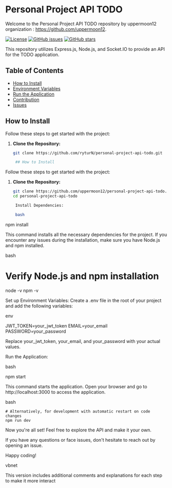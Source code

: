 # Personal Project API TODO

Welcome to the Personal Project API TODO repository by uppermoon12 organization : https://github.com/uppermoon12.

[![License](https://img.shields.io/badge/license-MIT-blue.svg)](LICENSE)
[![GitHub issues](https://img.shields.io/github/issues/ryturN/personal-project-api-todo)](https://github.com/ryturN/personal-project-api-todo/issues)
[![GitHub stars](https://img.shields.io/github/stars/ryturN/personal-project-api-todo)](https://github.com/ryturN/personal-project-api-todo/stargazers)

This repository utilizes Express.js, Node.js, and Socket.IO to provide an API for the TODO application.

## Table of Contents

- [How to Install](#how-to-install)
- [Environment Variables](#environment-variables)
- [Run the Application](#run-the-application)
- [Contribution](#contribution)
- [Issues](#issues)

## How to Install

Follow these steps to get started with the project:

1. **Clone the Repository:**
   ```bash
   git clone https://github.com/ryturN/personal-project-api-todo.git

    ## How to Install

Follow these steps to get started with the project:

1. **Clone the Repository:**
   ```bash
   git clone https://github.com/uppermoon12/personal-project-api-todo.git
   cd personal-project-api-todo

    Install Dependencies:

    bash

npm install

This command installs all the necessary dependencies for the project. If you encounter any issues during the installation, make sure you have Node.js and npm installed.

bash

# Verify Node.js and npm installation
node -v
npm -v

Set up Environment Variables:
Create a .env file in the root of your project and add the following variables:

env

JWT_TOKEN=your_jwt_token
EMAIL=your_email
PASSWORD=your_password

Replace your_jwt_token, your_email, and your_password with your actual values.

Run the Application:

bash

npm start

This command starts the application. Open your browser and go to http://localhost:3000 to access the application.

bash

    # Alternatively, for development with automatic restart on code changes
    npm run dev

Now you're all set! Feel free to explore the API and make it your own.

If you have any questions or face issues, don't hesitate to reach out by opening an issue.

Happy coding!

vbnet


This version includes additional comments and explanations for each step to make it more interact
